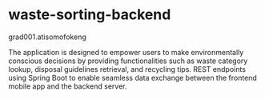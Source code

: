 # waste-sorting-backend
grad001.atisomofokeng

 The application is designed to empower users to make environmentally conscious decisions by providing functionalities such as waste category lookup, disposal guidelines retrieval, and recycling tips.
 REST endpoints using Spring Boot to enable seamless data exchange between the frontend mobile app and the backend server.
